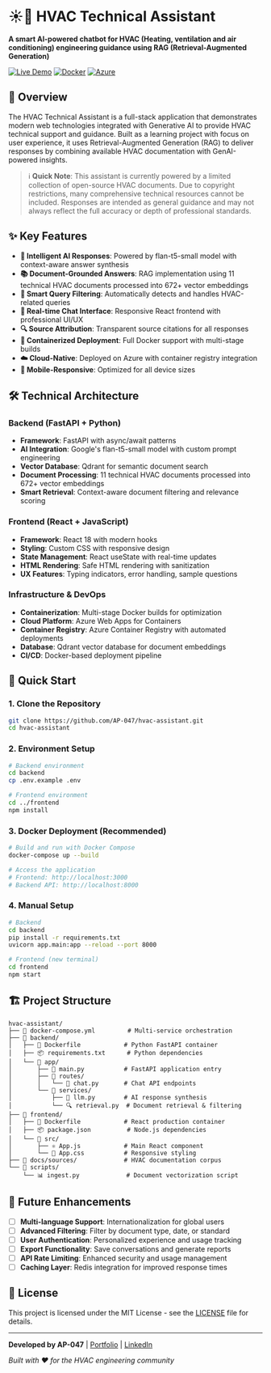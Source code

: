 # ☀️🧊 HVAC Technical Assistant

**A smart AI-powered chatbot for HVAC (Heating, ventilation and air conditioning) engineering guidance using RAG (Retrieval-Augmented Generation)**

[![Live Demo](https://img.shields.io/badge/Live-Demo-blue?style=for-the-badge)](https://hvac-assistant.azurewebsites.net)
[![Docker](https://img.shields.io/badge/Docker-Containerized-2496ED?style=for-the-badge&logo=docker)](https://hub.docker.com)
[![Azure](https://img.shields.io/badge/Azure-Deployed-0078D4?style=for-the-badge&logo=microsoft-azure)](https://azure.microsoft.com)

## 🚀 Overview

The HVAC Technical Assistant is a full-stack application that demonstrates modern web technologies integrated with Generative AI to provide HVAC technical support and guidance. Built as a learning project with focus on user experience, it uses Retrieval-Augmented Generation (RAG) to deliver responses by combining available HVAC documentation with GenAI-powered insights.

> ℹ️ **Quick Note**: This assistant is currently powered by a limited collection of open-source HVAC documents. Due to copyright restrictions, many comprehensive technical resources cannot be included. Responses are intended as general guidance and may not always reflect the full accuracy or depth of professional standards.

## ✨ Key Features

- **🤖 Intelligent AI Responses**: Powered by flan-t5-small model with context-aware answer synthesis
- **📚 Document-Grounded Answers**: RAG implementation using 11 technical HVAC documents processed into 672+ vector embeddings
- **🎯 Smart Query Filtering**: Automatically detects and handles HVAC-related queries
- **💬 Real-time Chat Interface**: Responsive React frontend with professional UI/UX
- **🔍 Source Attribution**: Transparent source citations for all responses
- **🐳 Containerized Deployment**: Full Docker support with multi-stage builds
- **☁️ Cloud-Native**: Deployed on Azure with container registry integration
- **📱 Mobile-Responsive**: Optimized for all device sizes

## 🛠️ Technical Architecture

### Backend (FastAPI + Python)
- **Framework**: FastAPI with async/await patterns
- **AI Integration**: Google's flan-t5-small model with custom prompt engineering
- **Vector Database**: Qdrant for semantic document search
- **Document Processing**: 11 technical HVAC documents processed into 672+ vector embeddings
- **Smart Retrieval**: Context-aware document filtering and relevance scoring

### Frontend (React + JavaScript)
- **Framework**: React 18 with modern hooks
- **Styling**: Custom CSS with responsive design
- **State Management**: React useState with real-time updates
- **HTML Rendering**: Safe HTML rendering with sanitization
- **UX Features**: Typing indicators, error handling, sample questions

### Infrastructure & DevOps
- **Containerization**: Multi-stage Docker builds for optimization
- **Cloud Platform**: Azure Web Apps for Containers
- **Container Registry**: Azure Container Registry with automated deployments
- **Database**: Qdrant vector database for document embeddings
- **CI/CD**: Docker-based deployment pipeline

## 🚀 Quick Start

### 1. Clone the Repository
```bash
git clone https://github.com/AP-047/hvac-assistant.git
cd hvac-assistant
```

### 2. Environment Setup
```bash
# Backend environment
cd backend
cp .env.example .env

# Frontend environment  
cd ../frontend
npm install
```

### 3. Docker Deployment (Recommended)
```bash
# Build and run with Docker Compose
docker-compose up --build

# Access the application
# Frontend: http://localhost:3000
# Backend API: http://localhost:8000
```

### 4. Manual Setup
```bash
# Backend
cd backend
pip install -r requirements.txt
uvicorn app.main:app --reload --port 8000

# Frontend (new terminal)
cd frontend
npm start
```

## 🏗️ Project Structure

```
hvac-assistant/
├── 🐳 docker-compose.yml         # Multi-service orchestration
├── 📁 backend/
│   ├── 🐳 Dockerfile            # Python FastAPI container
│   ├── 📦 requirements.txt      # Python dependencies
│   └── 📁 app/
│       ├── 🚀 main.py           # FastAPI application entry
│       ├── 📁 routes/
│       │   └── 💬 chat.py       # Chat API endpoints
│       └── 📁 services/
│           ├── 🧠 llm.py        # AI response synthesis
│           └── 🔍 retrieval.py  # Document retrieval & filtering
├── 📁 frontend/
│   ├── 🐳 Dockerfile            # React production container
│   ├── 📦 package.json          # Node.js dependencies
│   └── 📁 src/
│       ├── ⚛️ App.js            # Main React component
│       └── 🎨 App.css           # Responsive styling
├── 📁 docs/sources/             # HVAC documentation corpus
└── 📁 scripts/
    └── 📊 ingest.py             # Document vectorization script
```

## 🔮 Future Enhancements

- [ ] **Multi-language Support**: Internationalization for global users
- [ ] **Advanced Filtering**: Filter by document type, date, or standard
- [ ] **User Authentication**: Personalized experience and usage tracking
- [ ] **Export Functionality**: Save conversations and generate reports
- [ ] **API Rate Limiting**: Enhanced security and usage management
- [ ] **Caching Layer**: Redis integration for improved response times

## 📄 License

This project is licensed under the MIT License - see the [LICENSE](LICENSE) file for details.

---

**Developed by AP-047** | [Portfolio](https://github.com/AP-047) | [LinkedIn](https://www.linkedin.com/in/ap047)

*Built with ❤️ for the HVAC engineering community*